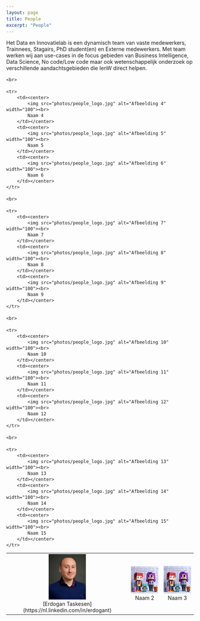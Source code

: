 ```yaml
---
layout: page
title: People
excerpt: "People"
---
```


Het Data en Innovatielab is een dynamisch team van vaste medewerkers, Trainnees, Stagairs, PhD student(en) en Externe medewerkers.
Met team werken wij aan use-cases in de focus gebieden van Business Intelligence, Data Science, No code/Low code maar ook wetenschappelijk onderzoek
op verschillende aandachtsgebieden die IenW direct helpen.

<html lang="en">
<head>
    <meta charset="UTF-8">
    <meta name="viewport" content="width=device-width, initial-scale=1.0">
    <title>Table with Images and Names</title>
</head>
<body>

<table border="0">
    <tr>
        <td><center><center>
            <img src="photos/ET.jpg" alt="Afbeelding 1" width="100"><br>
            [Erdogan Taskesen](https://nl.linkedin.com/in/erdogant)
	</center></td>
        <td><center>
            <img src="photos/people_logo.jpg" alt="Afbeelding 2" width="100"><br>
            Naam 2
        </td></center>
        <td><center>
            <img src="photos/people_logo.jpg" alt="Afbeelding 3" width="100"><br>
            Naam 3
        </td></center>
    </tr>

    <br>
    
    <tr>
        <td><center>
            <img src="photos/people_logo.jpg" alt="Afbeelding 4" width="100"><br>
            Naam 4
        </td></center>
        <td><center>
            <img src="photos/people_logo.jpg" alt="Afbeelding 5" width="100"><br>
            Naam 5
        </td></center>
        <td><center>
            <img src="photos/people_logo.jpg" alt="Afbeelding 6" width="100"><br>
            Naam 6
        </td></center>
    </tr>

    <br>
    
    <tr>
        <td><center>
            <img src="photos/people_logo.jpg" alt="Afbeelding 7" width="100"><br>
            Naam 7
        </td></center>
        <td><center>
            <img src="photos/people_logo.jpg" alt="Afbeelding 8" width="100"><br>
            Naam 8
        </td></center>
        <td><center>
            <img src="photos/people_logo.jpg" alt="Afbeelding 9" width="100"><br>
            Naam 9
        </td></center>
    </tr>

    <br>
    
    <tr>
        <td><center>
            <img src="photos/people_logo.jpg" alt="Afbeelding 10" width="100"><br>
            Naam 10
        </td></center>
        <td><center>
            <img src="photos/people_logo.jpg" alt="Afbeelding 11" width="100"><br>
            Naam 11
        </td></center>
        <td><center>
            <img src="photos/people_logo.jpg" alt="Afbeelding 12" width="100"><br>
            Naam 12
        </td></center>
    </tr>

    <br>
    
    <tr>
        <td><center>
            <img src="photos/people_logo.jpg" alt="Afbeelding 13" width="100"><br>
            Naam 13
        </td></center>
        <td><center>
            <img src="photos/people_logo.jpg" alt="Afbeelding 14" width="100"><br>
            Naam 14
        </td></center>
        <td><center>
            <img src="photos/people_logo.jpg" alt="Afbeelding 15" width="100"><br>
            Naam 15
        </td></center>
    </tr>
</table>

</body>
</html>

